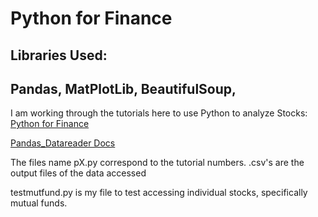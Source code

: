 # Python for Finance
## Libraries Used:
## Pandas, MatPlotLib, BeautifulSoup,

I am working through the tutorials here to use Python to analyze Stocks:  
[Python for Finance](https://pythonprogramming.net/stock-data-manipulation-python-programming-for-finance/)

[Pandas_Datareader Docs](https://pandas-datareader.readthedocs.io/en/latest/remote_data.html)

The files name pX.py correspond to the tutorial numbers.
.csv's are the output files of the data accessed

testmutfund.py is my file to test accessing individual stocks, specifically mutual funds.
